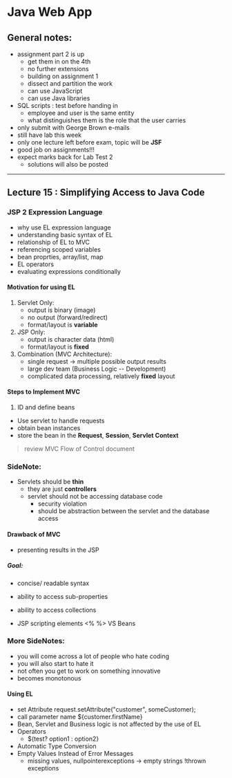 # Java Web App
## General notes:
- assignment part 2 is up
  - get them in on the 4th
  - no further extensions
  - building on assignment 1
  - dissect and partition the work
  - can use JavaScript 
  - can use Java libraries
- SQL scripts : test before handing in 
  - employee and user is the same entity
  - what distinguishes them is the role that the user carries
- only submit with George Brown e-mails
- still have lab this week
- only one lecture left before exam, topic will be **JSF**
- good job on assignments!!!
- expect marks back for Lab Test 2
  - solutions will also be posted
  
<hr>

## Lecture 15 : Simplifying Access to Java Code
### JSP 2 Expression Language
- why use EL expression language
- understanding basic syntax of EL
- relationship of EL to MVC
- referencing scoped variables
- bean proprties, array/list, map
- EL operators
- evaluating expressions conditionally

#### Motivation for using EL
1. Servlet Only:
   - output is binary (image)
   - no output (forward/redirect)
   - format/layout is **variable**
2. JSP Only:
   - output is character data (html)
   - format/layout is **fixed**
3. Combination (MVC Architecture):
   - single request -> multiple possible output results
   - large dev team (Business Logic -- Development)
   - complicated data processing, relatively **fixed** layout

#### Steps to Implement MVC
1. ID and define beans
- Use servlet to handle requests
- obtain bean instances
- store the bean in the **Request**, **Session**, **Servlet Context**

> review MVC Flow of Control document

### SideNote:
- Servlets should be **thin**
  - they are just **controllers**
  - servlet should not be accessing database code
	- security violation
	- should be abstraction between the servlet and the database access

#### Drawback of MVC
- presenting results in the JSP
##### Goal:
- concise/ readable syntax
- ability to access sub-properties
- ability to access collections

- JSP scripting elements <% %> VS Beans

### More SideNotes:
- you will come across a lot of people who hate coding
- you will also start to hate it
- not often you get to work on something innovative
- becomes monotonous

#### Using EL
- set Attribute request.setAttribute("customer", someCustomer);
- call parameter name ${customer.firstName}
- Bean, Servlet and Business logic is not affected by the use of EL
- Operators
  - $(test? option1 : option2}
- Automatic Type Conversion
- Empty Values Instead of Error Messages
  - missing values, nullpointerexceptions -> empty strings !thrown exceptions
  

